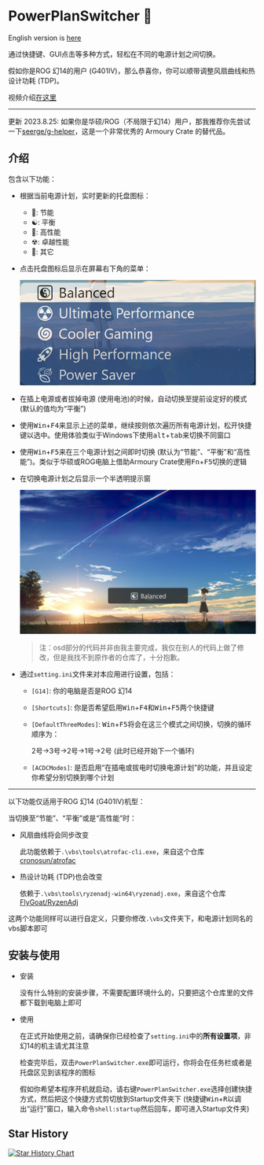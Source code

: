 # PowerPlanSwitcher 🔋
English version is [here](README.md)

通过快捷键、GUI点击等多种方式，轻松在不同的电源计划之间切换。

假如你是ROG 幻14的用户 (G401IV)，那么恭喜你，你可以顺带调整风扇曲线和热设计功耗 (TDP)。

视频介绍[在这里](https://www.bilibili.com/video/BV17N4y1c73i)

---

更新 2023.8.25: 如果你是华硕/ROG（不局限于幻14）用户，那我推荐你先尝试一下[seerge/g-helper](https://github.com/seerge/g-helper)，这是一个非常优秀的 Armoury Crate 的替代品。

## 介绍

包含以下功能：
- 根据当前电源计划，实时更新的托盘图标：
    - 🍃: 节能
    - ☯️: 平衡 
    - 🚀: 高性能
    - ☢: 卓越性能
    - 🔋: 其它
- 点击托盘图标后显示在屏幕右下角的菜单：

    ![](https://raw.githubusercontent.com/Ladbaby/PowerPlanSwitcher/master/image/2022-08-07-20-17-49.png)
- 在插上电源或者拔掉电源 (使用电池)的时候，自动切换至提前设定好的模式 (默认的值均为“平衡”)
- 使用<kbd>Win</kbd>+<kbd>F4</kbd>来显示上述的菜单，继续按则依次遍历所有电源计划，松开快捷键以选中。使用体验类似于Windows下使用<kbd>alt</kbd>+<kbd>tab</kbd>来切换不同窗口
- 使用<kbd>Win</kbd>+<kbd>F5</kbd>来在三个电源计划之间即时切换 (默认为“节能”、“平衡”和“高性能”)。类似于华硕或ROG电脑上借助Armoury Crate使用<kbd>Fn</kbd>+<kbd>F5</kbd>切换的逻辑
- 在切换电源计划之后显示一个半透明提示窗

    ![](https://raw.githubusercontent.com/Ladbaby/PowerPlanSwitcher/master/image/Screenshot%20(21).png)

    > 注：osd部分的代码并非由我主要完成，我仅在别人的代码上做了修改，但是我找不到原作者的仓库了，十分抱歉。
- 通过`setting.ini`文件来对本应用进行设置，包括：
    - `[G14]`: 你的电脑是否是ROG 幻14
    - `[Shortcuts]`: 你是否希望启用<kbd>Win</kbd>+<kbd>F4</kbd>和<kbd>Win</kbd>+<kbd>F5</kbd>两个快捷键
    - `[DefaultThreeModes]`: <kbd>Win</kbd>+<kbd>F5</kbd>将会在这三个模式之间切换，切换的循环顺序为：

        2号->3号->2号->1号->2号 (此时已经开始下一个循环)
    - `[ACDCModes]`: 是否启用“在插电或拔电时切换电源计划”的功能，并且设定你希望分别切换到哪个计划

---

以下功能仅适用于ROG 幻14 (G401IV)机型：

当切换至“节能”、“平衡”或是“高性能”时：
- 风扇曲线将会同步改变

    此功能依赖于`.\vbs\tools\atrofac-cli.exe`，来自这个仓库[cronosun/atrofac](https://github.com/cronosun/atrofac)
- 热设计功耗 (TDP)也会改变

    依赖于`.\vbs\tools\ryzenadj-win64\ryzenadj.exe`，来自这个仓库[FlyGoat/RyzenAdj](https://github.com/FlyGoat/RyzenAdj)

这两个功能同样可以进行自定义，只要你修改`.\vbs`文件夹下，和电源计划同名的vbs脚本即可

## 安装与使用
- 安装

    没有什么特别的安装步骤，不需要配置环境什么的，只要把这个仓库里的文件都下载到电脑上即可
- 使用

    在正式开始使用之前，请确保你已经检查了`setting.ini`中的**所有设置项**，非幻14的机主请尤其注意

    检查完毕后，双击`PowerPlanSwitcher.exe`即可运行，你将会在任务栏或者是托盘区见到该程序的图标

    假如你希望本程序开机就启动，请右键`PowerPlanSwitcher.exe`选择创建快捷方式，然后把这个快捷方式剪切放到Startup文件夹下 (快捷键<kbd>Win</kbd>+<kbd>R</kbd>以调出“运行”窗口，输入命令`shell:startup`然后回车，即可进入Startup文件夹)


## Star History

[![Star History Chart](https://api.star-history.com/svg?repos=Ladbaby/PowerPlanSwitcher&type=Date)](https://star-history.com/#Ladbaby/PowerPlanSwitcher&Date)

